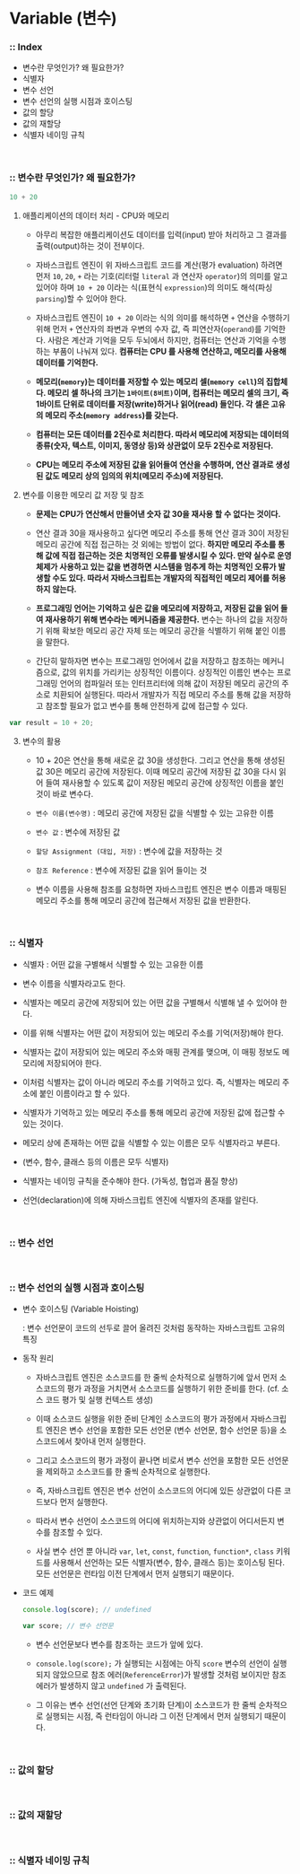 # Variable (변수)

### :: Index
- 변수란 무엇인가? 왜 필요한가?
- 식별자
- 변수 선언
- 변수 선언의 실행 시점과 호이스팅
- 값의 할당
- 값의 재할당
- 식별자 네이밍 규칙

<br />

### :: 변수란 무엇인가? 왜 필요한가?
```jsx
10 + 20
```

1. 애플리케이션의 데이터 처리 - CPU와 메모리
    
    - 아무리 복잡한 애플리케이션도 데이터를 입력(input) 받아 처리하고 그 결과를 출력(output)하는 것이 전부이다.
    
    - 자바스크립트 엔진이 위 자바스크립트 코드를 계산(평가 evaluation) 하려면 먼저 `10`, `20`, `+` 라는 기호(리터럴 `literal` 과 연산자 `operator`)의 의미를 알고 있어야 하며 `10 + 20` 이라는 식(표현식 `expression`)의 의미도 해석(파싱 `parsing`)할 수 있어야 한다.
    
    - 자바스크립트 엔진이 `10 + 20` 이라는 식의 의미를 해석하면 `+` 연산을 수행하기 위해 먼저 `+` 연산자의 좌변과 우변의 수자 값, 즉 피연산자(`operand`)를 기억한다. 사람은 계산과 기억을 모두 두뇌에서 하지만, 컴퓨터는 연산과 기억을 수행하는 부품이 나눠져 있다. **컴퓨터는 CPU 를 사용해 연산하고, 메모리를 사용해 데이터를 기억한다.**
    
    - **메모리(`memory`)는 데이터를 저장할 수 있는 메모리 셀(`memory cell`)의 집합체다. 메모리 셀 하나의 크기는 `1바이트(8비트)`이며, 컴퓨터는 메모리 셀의 크기, 즉 1바이트 단위로 데이터를 저장(write)하거나 읽어(read) 들인다. 각 셀은 고유의 메모리 주소(`memory address`)를 갖는다.**
    
    - **컴퓨터는 모든 데이터를 2진수로 처리한다. 따라서 메모리에 저장되는 데이터의 종류(숫자, 텍스트, 이미지, 동영상 등)와 상관없이 모두 2진수로 저장된다.**
    
    - **CPU는 메모리 주소에 저장된 값을 읽어들여 연산을 수행하며, 연산 결과로 생성된 값도 메모리 상의 임의의 위치(메모리 주소)에 저장된다.**

2. 변수를 이용한 메모리 값 저장 및 참조  
    
    - **문제는 CPU가 연산해서 만들어낸 숫자 값 30을 재사용 할 수 없다는 것이다.**
    
    - 연산 결과 30을 재사용하고 싶다면 메모리 주소를 통해 연산 결과 30이 저장된 메모리 공간에 직접 접근하는 것 외에는 방법이 없다. **하지만 메모리 주소를 통해 값에 직접 접근하는 것은 치명적인 오류를 발생시킬 수 있다. 만약 실수로 운영체제가 사용하고 있는 값을 변경하면 시스템을 멈추게 하는 치명적인 오류가 발생할 수도 있다. 따라서 자바스크립트는 개발자의 직접적인 메모리 제어를 허용하지 않는다.**
    
    - **프로그래밍 언어는 기억하고 싶은 값을 메모리에 저장하고, 저장된 값을 읽어 들여 재사용하기 위해 변수라는 메커니즘을 제공한다.** 변수는 하나의 값을 저장하기 위해 확보한 메모리 공간 자체 또는 메모리 공간을 식별하기 위해 붙인 이름을 말한다.
    
    - 간단히 말하자면 변수는 프로그래밍 언어에서 값을 저장하고 참조하는 메커니즘으로, 값의 위치를 가리키는 상징적인 이름이다. 상징적인 이름인 변수는 프로그래밍 언어의 컴파일러 또는 인터프리터에 의해 값이 저장된 메모리 공간의 주소로 치환되어 실행된다. 따라서 개발자가 직접 메모리 주소를 통해 값을 저장하고 참조할 필요가 없고 변수를 통해 안전하게 값에 접근할 수 있다.

```jsx
var result = 10 + 20;
```

3. 변수의 활용
    - 10 + 20은 연산을 통해 새로운 값 30을 생성한다. 그리고 연산을 통해 생성된 값 30은 메모리 공간에 저장된다. 이때 메모리 공간에 저장된 값 30을 다시 읽어 들여 재사용할 수 있도록 값이 저장된 메모리 공간에 상징적인 이름을 붙인 것이 바로 변수다.

    - `변수 이름(변수명)` : 메모리 공간에 저장된 값을 식별할 수 있는 고유한 이름

    - `변수 값` : 변수에 저장된 값

    - `할당 Assignment (대입, 저장)` : 변수에 값을 저장하는 것

    - `참조 Reference` : 변수에 저장된 값을 읽어 들이는 것

    - 변수 이름을 사용해 참조를 요청하면 자바스크립트 엔진은 변수 이름과 매핑된 메모리 주소를 통해 메모리 공간에 접근해서 저장된 값을 반환한다.

<br />

### :: 식별자
- 식별자 : 어떤 값을 구별해서 식별할 수 있는 고유한 이름

- 변수 이름을 식별자라고도 한다.

- 식별자는 메모리 공간에 저장되어 있는 어떤 값을 구별해서 식별해 낼 수 있어야 한다.

- 이를 위해 식별자는 어떤 값이 저장되어 있는 메모리 주소를 기억(저장)해야 한다.

- 식별자는 값이 저장되어 있는 메모리 주소와 매핑 관계를 맺으며, 이 매핑 정보도 메모리에 저장되어야 한다.

- 이처럼 식별자는 값이 아니라 메모리 주소를 기억하고 있다. 즉, 식별자는 메모리 주소에 붙인 이름이라고 할 수 있다.

- 식별자가 기억하고 있는 메모리 주소를 통해 메모리 공간에 저장된 값에 접근할 수 있는 것이다.

- 메모리 상에 존재하는 어떤 값을 식별할 수 있는 이름은 모두 식별자라고 부른다.

- (변수, 함수, 클래스 등의 이름은 모두 식별자)

- 식별자는 네이밍 규칙을 준수해야 한다. (가독성, 협업과 품질 향상)

- 선언(declaration)에 의해 자바스크립트 엔진에 식별자의 존재를 알린다.

<br />

### :: 변수 선언

<br />

### :: 변수 선언의 실행 시점과 호이스팅
- 변수 호이스팅 (Variable Hoisting)

    : 변수 선언문이 코드의 선두로 끌어 올려진 것처럼 동작하는 자바스크립트 고유의 특징

- 동작 원리
    
    - 자바스크립트 엔진은 소스코드를 한 줄씩 순차적으로 실행하기에 앞서 먼저 소스코드의 평가 과정을 거치면서 소스코드를 실행하기 위한 준비를 한다. (cf. 소스 코드 평가 및 실행 컨텍스트 생성)
    
    - 이때 소스코드 실행을 위한 준비 단계인 소스코드의 평가 과정에서 자바스크립트 엔진은 변수 선언을 포함한 모든 선언문 (변수 선언문, 함수 선언문 등)을 소스코드에서 찾아내 먼저 실행한다.
    
    - 그리고 소스코드의 평가 과정이 끝나면 비로서 변수 선언을 포함한 모든 선언문을 제외하고 소스코드를 한 줄씩 순차적으로 실행한다.
    
    - 즉, 자바스크립트 엔진은 변수 선언이 소스코드의 어디에 있든 상관없이 다른 코드보다 먼저 실행한다.
    
    - 따라서 변수 선언이 소스코드의 어디에 위치하는지와 상관없이 어디서든지 변수를 참조할 수 있다.
    
    - 사실 변수 선언 뿐 아니라 `var`, `let`, `const`, `function`, `function*`, `class` 키워드를 사용해서 선언하는 모든 식별자(변수, 함수, 클래스 등)는 호이스팅 된다. 모든 선언문은 런타임 이전 단계에서 먼저 실행되기 때문이다.

- 코드 예제

    ```jsx
    console.log(score); // undefined

    var score; // 변수 선언문
    ```

    - 변수 선언문보다 변수를 참조하는 코드가 앞에 있다.
    
    - `console.log(score);` 가 실행되는 시점에는 아직 `score` 변수의 선언이 실행되지 않았으므로 참조 에러(`ReferenceError`)가 발생할 것처럼 보이지만 참조 에러가 발생하지 않고 `undefined` 가 출력된다.
    
    - 그 이유는 변수 선언(선언 단계와 초기화 단계)이 소스코드가 한 줄씩 순차적으로 실행되는 시점, 즉 런타임이 아니라 그 이전 단계에서 먼저 실행되기 때문이다.

<br />

### :: 값의 할당

<br />

### :: 값의 재할당

<br />

### :: 식별자 네이밍 규칙

